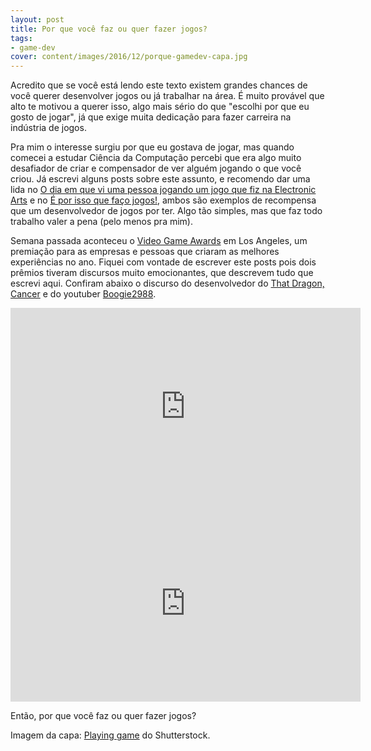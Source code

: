 ```yaml
---
layout: post
title: Por que você faz ou quer fazer jogos?
tags:
- game-dev
cover: content/images/2016/12/porque-gamedev-capa.jpg
---
```


Acredito que se você está lendo este texto existem grandes chances de você querer desenvolver jogos ou já trabalhar na área. É muito provável que alto te motivou a querer isso, algo mais sério do que "escolhi por que eu gosto de jogar", já que exige muita dedicação para fazer carreira na indústria de jogos.

Pra mim o interesse surgiu por que eu gostava de jogar, mas quando comecei a estudar Ciência da Computação percebi que era algo muito desafiador de criar e compensador de ver alguém jogando o que você criou. Já escrevi alguns posts sobre este assunto, e recomendo dar uma lida no [O dia em que vi uma pessoa jogando um jogo que fiz na Electronic Arts](http://gamedeveloper.com.br/vi-uma-pessoa-jogando-um-jogo-que-fiz-na-ea/) e no [É por isso que faço jogos!](http://gamedeveloper.com.br/por-isso-que-faco-jogos/), ambos são exemplos de recompensa que um desenvolvedor de jogos por ter. Algo tão simples, mas que faz todo trabalho valer a pena (pelo menos pra mim).

Semana passada aconteceu o [Video Game Awards](https://www.youtube.com/watch?v=d9O7N3GkG_o) em Los Angeles, um premiação para as empresas e pessoas que criaram as melhores experiências no ano. Fiquei com vontade de escrever este posts pois dois prêmios tiveram discursos muito emocionantes, que descrevem tudo que escrevi aqui. Confiram abaixo o discurso do desenvolvedor do [That Dragon, Cancer](http://www.thatdragoncancer.com/) e do youtuber [Boogie2988](https://www.youtube.com/user/boogie2988).

<iframe width="560" height="315" src="https://www.youtube.com/embed/AAL91-GONxk" frameborder="0" allowfullscreen></iframe>

<iframe width="560" height="315" src="https://www.youtube.com/embed/RV2h9wWj4_Y" frameborder="0" allowfullscreen></iframe>

Então, por que você faz ou quer fazer jogos?

Imagem da capa: [Playing game](https://www.shutterstock.com/pic-402752074/stock-photo-technology-gaming-entertainment-lets-play-and-people-concept-angry-screaming-young-man-in-headset-with-pc-computer-playing-game-at-home-and-streaming-playthrough-or-walkthrough-video.html) do Shutterstock.
